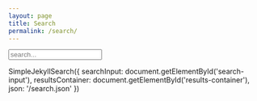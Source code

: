 ```yaml
---
layout: page
title: Search
permalink: /search/
---
```

<!-- Html Elements for Search -->
<div id="search-container">
<input type="text" id="search-input" placeholder="search...">
<ul id="results-container"></ul>
</div>

<!-- Script pointing to search-script.js -->
<amp-script src="/js/search-script.js" type="text/javascript"></amp-script>

<!-- Configuration -->
<amp-script>
SimpleJekyllSearch({
  searchInput: document.getElementById('search-input'),
  resultsContainer: document.getElementById('results-container'),
  json: '/search.json'
})
</amp-script>
